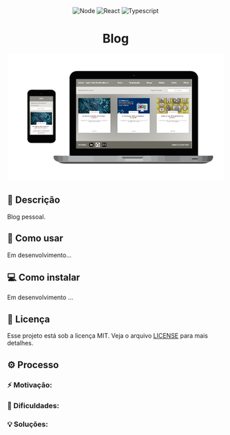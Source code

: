 <!-- VARS -->
[live-demo-url]: https://chap0lin-ecoleta-nlw1-web.herokuapp.com/
[back-end-url]: https://chap0lin-ecoleta-nlw1-server.herokuapp.com/
[react-badge]: https://img.shields.io/badge/react-%5E16.13.1-%2300d8ff
[typescript-badge]: https://img.shields.io/badge/typescript-%5E3.7.5-%232d79c7
[node-badge]: https://img.shields.io/badge/node-v12.9.1-%238bc500
[expo-badge]: https://img.shields.io/badge/expo-~37.0.3-%23000020
[reactnative-badge]: https://img.shields.io/badge/react--native-~0.61.17-%2300d8ff
[knex-badge]: https://img.shields.io/badge/knex-%5E0.21.1-%23e16426
[heroku-badge]: https://img.shields.io/badge/heroku-active-%238052bc

<!-- VARS -->
<div align="center">
    <!--
![Node][node-badge]
![React][react-badge]
![Typescript][typescript-badge]
![React-Native][reactnative-badge]
![Expo][expo-badge]
![Knex][knex-badge]
![Heroku][heroku-badge]
-->
<img src="https://img.shields.io/badge/node-v12.9.1-%238bc500" alt="Node" />
<img src="https://img.shields.io/badge/react-%5E16.13.1-%2300d8ff" alt="React" />
<img src="https://img.shields.io/badge/typescript-%5E3.7.5-%232d79c7" alt="Typescript" />
</div>
<h1 align="center">
    Blog
</h1>

<p align="center" >
    <img alt="Screenshot" title="" src="screenshot.png" width="512" />
</p>

## :memo: Descrição
Blog pessoal.

## :rocket: Como usar
Em desenvolvimento...
<!--## :book: Features

-->
## :computer: Como instalar
Em desenvolvimento ...
## :key: Licença
Esse projeto está sob a licença MIT. Veja o arquivo [LICENSE](LICENSE.md) para mais detalhes.
## :gear: Processo
### :zap: Motivação:

### :wrench: Dificuldades:

### :bulb: Soluções:

